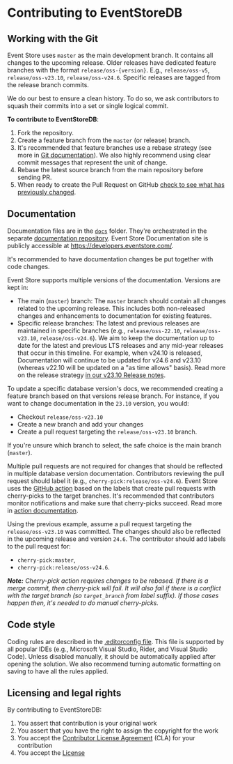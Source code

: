 # Contributing to EventStoreDB

## Working with the Git

Event Store uses `master` as the main development branch. It contains all changes to the upcoming release. Older releases have dedicated feature branches with the format `release/oss-{version}`. E.g., `release/oss-v5`, `release/oss-v23.10`, `release/oss-v24.6`. Specific releases are tagged from the release branch commits.

We do our best to ensure a clean history. To do so, we ask contributors to squash their commits into a set or single logical commit.

**To contribute to EventStoreDB**:

1. Fork the repository.
2. Create a feature branch from the `master` (or release) branch.
3. It's recommended that feature branches use a rebase strategy (see more in [Git documentation](https://git-scm.com/book/en/v2/Git-Branching-Rebasing)). We also highly recommend using clear commit messages that represent the unit of change.
4. Rebase the latest source branch from the main repository before sending PR.
5. When ready to create the Pull Request on GitHub [check to see what has previously changed](https://github.com/EventStore/EventStore/compare).

## Documentation

Documentation files are in the [`docs`](/docs) folder. They're orchestrated in the separate [documentation repository](https://github.com/EventStore/documentation). Event Store Documentation site is publicly accessible at https://developers.eventstore.com/.

It's recommended to have documentation changes be put together with code changes.

Event Store supports multiple versions of the documentation. Versions are kept in:
- The main (`master`) branch: The `master` branch should contain all changes related to the upcoming release. This includes both non-released changes and enhancements to documentation for existing features.
- Specific release branches: The latest and previous releases are maintained in specific branches (e.g., `release/oss-22.10`, `release/oss-v23.10`, `release/oss-v24.6`). We aim to keep the documentation up to date for the latest and previous LTS releases and any mid-year releases that occur in this timeline. For example, when v24.10 is released, Documentation will continue to be updated for v24.6 and v23.10 (whereas v22.10 will be updated on a "as time allows" basis).  Read more on the release strategy [in our v23.10 Release notes](https://www.eventstore.com/blog/23.10.0-release-notes).

To update a specific database version's docs, we recommended creating a feature branch based on that versions release branch. For instance, if you want to change documentation in the `23.10` version, you would:
- Checkout `release/oss-v23.10`
- Create a new branch and add your changes
- Create a pull request targeting the `release/oss-v23.10` branch.

If you're unsure which branch to select, the safe choice is the main branch (`master`).

Multiple pull requests are not required for changes that should be reflected in multiple database version documentation. Contributors reviewing the pull request should label it (e.g., `cherry-pick:release/oss-v24.6`). Event Store uses the [GitHub action](/.github/workflows/cherry-pick-pr-for-label.yml) based on the labels that create pull requests with cherry-picks to the target branches. It's recommended that contributors monitor notifications and make sure that cherry-picks succeed. Read more in [action documentation](https://github.com/EventStore/Automations/tree/master/cherry-pick-pr-for-label).

Using the previous example, assume a pull request targeting the `release/oss-v23.10` was committed. The changes should also be reflected in the upcoming release and version `24.6`. The contributor should add labels to the pull request for:
- `cherry-pick:master`,
- `cherry-pick:release/oss-v24.6`.

_**Note:** Cherry-pick action requires changes to be rebased. If there is a merge commit, then cherry-pick will fail. It will also fail if there is a conflict with the target branch (so `target_branch` from label suffix). If those cases happen then, it's needed to do manual cherry-picks._

## Code style

Coding rules are described in the [.editorconfig file](/src/.editorconfig). This file is supported by all popular IDEs (e.g., Microsoft Visual Studio, Rider, and Visual Studio Code). Unless disabled manually, it should be automatically applied after opening the solution. We also recommend turning automatic formatting on saving to have all the rules applied.

## Licensing and legal rights

By contributing to EventStoreDB:

1. You assert that contribution is your original work
2. You assert that you have the right to assign the copyright for the work
3. You accept the [Contributor License Agreement](https://gist.github.com/eventstore-bot/7a1e56c21e81f44a625a7462403298bf) (CLA) for your contribution
4. You accept the [License](LICENSE.md)

